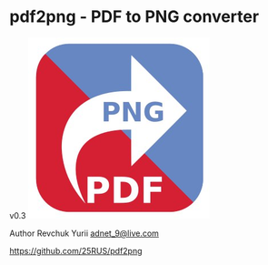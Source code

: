 # pdf2png - PDF to PNG converter
v0.3
![](https://github.com/25RUS/img/blob/master/pdf2png.png)

Author Revchuk Yurii <adnet_9@live.com>

https://github.com/25RUS/pdf2png
